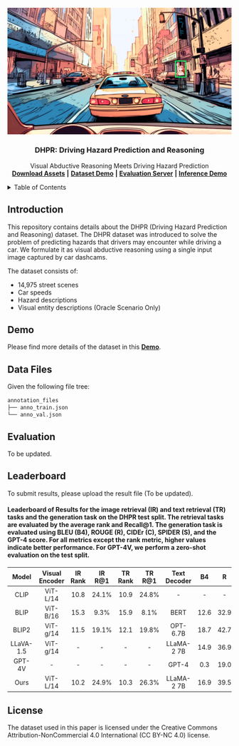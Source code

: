 
<!-- PROJECT LOGO -->
<br />
<div align="center">
  <a href="">
    <img src="images/preview_image.jpg" alt="Logo" width="720">
  </a>

  <h3 align="center">DHPR: Driving Hazard Prediction and Reasoning</h3>

  <p align="center">
    Visual Abductive Reasoning Meets Driving Hazard Prediction
    <br />
    <a href="https://trafficreasoningdatasetimage1.s3.ap-northeast-1.amazonaws.com/DHPR/image_folder.tar.gz"><strong>Download Assets</strong></a> <strong>|</strong>
    <a href="https://huggingface.co/spaces/DHPR/Demo"><strong>Dataset Demo</strong></a> <strong>|</strong>
    <a href="https://huggingface.co/spaces/DHPR/Evaluation_Server"><strong>Evaluation Server</strong></a> <strong>|</strong>
    <a href="https://huggingface.co/spaces/DHPR/inference_demo"><strong>Inference Demo</strong></a>
    <br />
  </p>
</div>
<!--<h3><b>Visual-Abductive-Reasoning-Meets-Driving-Hazard-Prediction</b></h3>-->

<!-- TABLE OF CONTENTS -->
<details>
  <summary>Table of Contents</summary>
  <ol>
    <li>
      <a href="#introduction">Introduction</a>
    </li>
     <li>
      <a href="#Demo">Demo</a>
    </li>
    <li>
      <a href="#DataFiles">Data Files</a>
    </li>
    <li>
      <a href="#Evaluation">Evaluation</a>
    </li>
     <li>
      <a href="#Leaderboard">Leaderboard</a>
    </li>
    <li><a href="#license">License</a></li>
  </ol>
</details>

<!-- INTRODUCTION -->
## Introduction

This repository contains details about the DHPR (Driving Hazard Prediction and Reasoning) dataset. 
The DHPR dataset was introduced to solve the problem of predicting hazards that drivers may encounter while driving a car. We formulate it as visual abductive reasoning using a single input image captured by car dashcams.  

The dataset consists of:
* 14,975 street scenes 
* Car speeds 
* Hazard descriptions
* Visual entity descriptions (Oracle Scenario Only)

<!-- Demo -->
## Demo

Please find more details of the dataset in this <a href="https://huggingface.co/spaces/DHPR/Demo"><strong>Demo</strong></a>. 

<!-- DATA Tree -->
## Data Files

Given the following file tree:
```
annotation_files
├── anno_train.json
└── anno_val.json
```

<!-- Evaluation -->
## Evaluation

To be updated.

<!-- Leaderboard -->
    
## Leaderboard

To submit results, please upload the result file (To be updated).

#### Leaderboard of Results for the image retrieval (IR) and text retrieval (TR) tasks and the generation task on the DHPR test split. The retrieval tasks are evaluated by the average rank and Recall@1. The generation task is evaluated using BLEU (B4), ROUGE (R), CIDEr (C), SPIDER (S), and the GPT-4 score. For all metrics except the rank metric, higher values indicate better performance. For GPT-4V, we perform a zero-shot evaluation on the test split. 

| Model | Visual Encoder | IR Rank | IR R@1| TR Rank | TR R@1 | Text Decoder | B4 | R | C | S | GPT-4 |
| :---: | :---: | :---: | :---: | :---:  | :---: | :---:  | :---: | :---: | :---: | :---: | :---: |
| CLIP | ViT-L/14 | 10.8 | 24.1% | 10.9 | 24.8% | - | - | - | - | - | - |
| BLIP | ViT-B/16 | 15.3 | 9.3% | 15.9 | 8.1% | BERT | 12.6 | 32.9| 34.9 | 30.3 | 39.3| 
| BLIP2 | ViT-g/14 | 11.5 | 19.1% | 12.1 | 19.8% | OPT-6.7B | 18.7 | 42.7| 38.9 | 35.4| 50.5| 
| LLaVA-1.5 | ViT-g/14 | - | - | - | - | LLaMA-2 7B | 14.9 | 36.9| 34.5 | 30.9 | 56.2|
| GPT-4V | - | - | - | - | - | GPT-4 | 0.3 | 19.0| 0.9 | 7.2 | 50.0|
| Ours | ViT-L/14 | 10.2 | 24.9% | 10.3 | 26.3% | LLaMA-2 7B | 16.9 | 39.5 | 49.1 | 39.6 | 58.5 |



<!-- LICESE -->
## License

The dataset used in this paper is licensed under the Creative Commons Attribution-NonCommercial 4.0 International (CC BY-NC 4.0) license.





<!-- ### Citation ###

If you find these models useful for your resesarch, please cite with this bibtex.

```

``` -->


